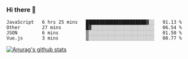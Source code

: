 ### Hi there 👋



<!--
**webB1an/webB1an** is a ✨ _special_ ✨ repository because its `README.md` (this file) appears on your GitHub profile.

Here are some ideas to get you started:

- 🔭 I’m currently working on ...
- 🌱 I’m currently learning ...
- 👯 I’m looking to collaborate on ...
- 🤔 I’m looking for help with ...
- 💬 Ask me about ...
- 📫 How to reach me: ...
- 😄 Pronouns: ...
- ⚡ Fun fact: ...
-->

<!--START_SECTION:waka-->
```text
JavaScript   6 hrs 25 mins   ██████████████████████▓░░   91.13 % 
Other        27 mins         █▓░░░░░░░░░░░░░░░░░░░░░░░   06.54 % 
JSON         6 mins          ▒░░░░░░░░░░░░░░░░░░░░░░░░   01.50 % 
Vue.js       3 mins          ▒░░░░░░░░░░░░░░░░░░░░░░░░   00.77 % 
```
<!--END_SECTION:waka-->


[![Anurag's github stats](https://github-readme-stats.vercel.app/api?username=webB1an&show_icons=true&theme=radical)](https://github.com/anuraghazra/github-readme-stats)

